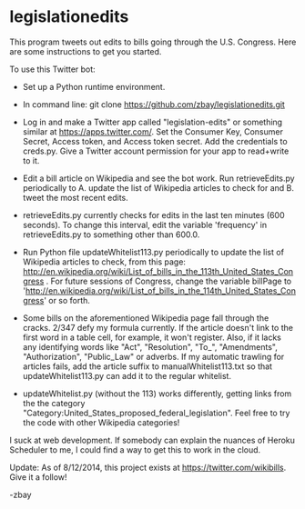 legislationedits
================

This program tweets out edits to bills going through the U.S. Congress. Here are some instructions to get you started.

To use  this Twitter bot:

* Set up a Python runtime environment.

* In command line: git clone https://github.com/zbay/legislationedits.git

* Log in and make a Twitter app called "legislation-edits" or something similar at https://apps.twitter.com/. Set the Consumer Key, Consumer Secret, Access token, and Access token secret. Add the credentials to creds.py. Give a Twitter account permission for your app to read+write to it.

* Edit a bill article on Wikipedia and see the bot work.
Run retrieveEdits.py periodically to A. update the list of Wikipedia articles to check for and B. tweet the most recent edits.

* retrieveEdits.py currently checks for edits in the last ten minutes (600 seconds). To change this interval, edit the variable 'frequency' in retrieveEdits.py to something other than 600.0.

* Run Python file updateWhitelist113.py periodically to update the list of Wikipedia articles to check, from this page: http://en.wikipedia.org/wiki/List_of_bills_in_the_113th_United_States_Congress . For future sessions of Congress, change the variable billPage to 'http://en.wikipedia.org/wiki/List_of_bills_in_the_114th_United_States_Congress' or so forth. 

* Some bills on the aforementioned Wikipedia page fall through the cracks. 2/347 defy my formula currently. If the article doesn't link to the first word in a table cell, for example, it won't register. Also, if it lacks any identifying words like "Act", "Resolution", "To_", "Amendments", "Authorization", "Public_Law" or adverbs. If my automatic trawling for articles fails, add the article suffix to manualWhitelist113.txt so that updateWhitelist113.py can add it to the regular whitelist.
 
* updateWhitelist.py (without the 113) works differently, getting links from the the category "Category:United_States_proposed_federal_legislation". Feel free to try the code with other Wikipedia categories!

I suck at web development. If somebody can explain the nuances of Heroku Scheduler to me, I could find a way to get this to work in the cloud.

Update: As of 8/12/2014, this project exists at https://twitter.com/wikibills. Give it a follow!

-zbay

